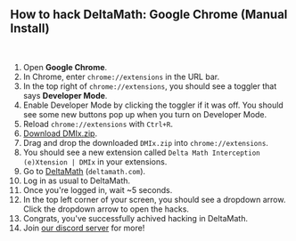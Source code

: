 ## How to hack DeltaMath: Google Chrome (Manual Install)

<br>

1. Open **Google Chrome**.
2. In Chrome, enter ``chrome://extensions`` in the URL bar.
3. In the top right of `chrome://extensions`, you should see a toggler that says **Developer Mode**.
4. Enable Developer Mode by clicking the toggler if it was off. You should see some new buttons pop up when you turn on Developer Mode.
5. Reload ``chrome://extensions`` with `Ctrl+R`.
6. [Download DMIx.zip](https://github.com/DxltaMath/DMIx/releases/latest).
7. Drag and drop the downloaded `DMIx.zip` into ``chrome://extensions``.
8. You should see a new extension called `Delta Math Interception (e)Xtension | DMIx` in your extensions.
9. Go to [DeltaMath](https://deltamath.com/app/student) (``deltamath.com``).
10. Log in as usual to DeltaMath.
11. Once you're logged in, wait ~5 seconds.
12. In the top left corner of your screen, you should see a dropdown arrow. Click the dropdown arrow to open the hacks.
13. Congrats, you've successfully achived hacking in DeltaMath.
14. Join [our discord server](https://dsc.gg/dxlta) for more!